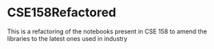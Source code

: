 # CSE158Refactored
This is a refactoring of the notebooks present in CSE 158 to amend the libraries to the latest ones used in industry
